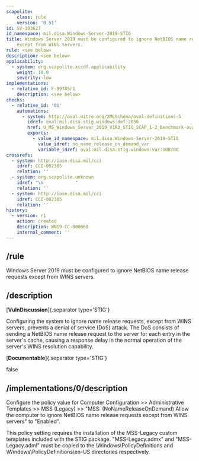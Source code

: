 ```yaml
---
scapolite:
    class: rule
    version: '0.51'
id: SV-103627
id_namespace: mil.disa.Windows-Server-2019-STIG
title: Windows Server 2019 must be configured to ignore NetBIOS name release requests
    except from WINS servers.
rule: <see below>
description: <see below>
applicability:
  - system: org.scapolite.xccdf.applicability
    weight: 10.0
    severity: low
implementations:
  - relative_id: F-99785r1
    description: <see below>
checks:
  - relative_id: '01'
    automations:
      - system: http://oval.mitre.org/XMLSchema/oval-definitions-5
        idref: oval:mil.disa.stig.windows:def:2056
        href: U_MS_Windows_Server_2019_V1R3_STIG_SCAP_1-2_Benchmark-oval.xml
        exports:
          - value_id_namespace: mil.disa.Windows-Server-2019-STIG
            value_idref: no_name_release_on_demand_var
            variable_idref: oval:mil.disa.stig.windows:var:108700
crossrefs:
  - system: http://iase.disa.mil/cci
    idref: CCI-002385
    relation: ''
  - system: org.scapolite.unknown
    idref: "\n            "
    relation: ''
  - system: http://iase.disa.mil/cci
    idref: CCI-002385
    relation: ''
history:
  - version: r1
    action: created
    description: WN19-CC-000060
    internal_comment: ''
---
```



## /rule

Windows Server 2019 must be configured to ignore NetBIOS name release requests except from WINS servers.

## /description

[**VulnDiscussion**]{.separator type='STIG'}

Configuring the system to ignore name release requests, except from WINS servers, prevents a denial of service (DoS) attack. The DoS consists of sending a NetBIOS name release request to the server for each entry in the server's cache, causing a response delay in the normal operation of the server's WINS resolution capability.

[**Documentable**]{.separator type='STIG'}

false

## /implementations/0/description

Configure the policy value for Computer Configuration >> Administrative Templates >> MSS (Legacy) >> "MSS: (NoNameReleaseOnDemand) Allow the computer to ignore NetBIOS name release requests except from WINS servers" to "Enabled".

This policy setting requires the installation of the MSS-Legacy custom templates included with the STIG package. "MSS-Legacy.admx" and "MSS-Legacy.adml" must be copied to the \Windows\PolicyDefinitions and \Windows\PolicyDefinitions\en-US directories respectively.
